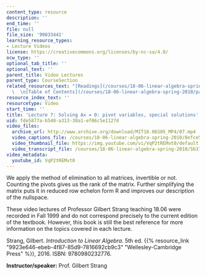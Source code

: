 ```yaml
---
content_type: resource
description: ''
end_time: ''
file: null
file_size: '99033441'
learning_resource_types:
- Lecture Videos
license: https://creativecommons.org/licenses/by-nc-sa/4.0/
ocw_type: ''
optional_tab_title: ''
optional_text: ''
parent_title: Video Lectures
parent_type: CourseSection
related_resources_text: "[Readings](/courses/18-06-linear-algebra-spring-2010/pages/readings)\
  \  \n[Table of Contents](/courses/18-06-linear-algebra-spring-2010/pages/readings#Table_of_Contents)"
resource_index_text: ''
resourcetype: Video
start_time: ''
title: 'Lecture 7: Solving Ax = 0: pivot variables, special solutions'
uid: fde5877a-b540-a313-30a1-ef06c5e1127d
video_files:
  archive_url: http://www.archive.org/download/MIT18.06S05_MP4/07.mp4
  video_captions_file: /courses/18-06-linear-algebra-spring-2010/8efce52a2c215e87899fc80c5635c135_VqP2tREMvt0.vtt
  video_thumbnail_file: https://img.youtube.com/vi/VqP2tREMvt0/default.jpg
  video_transcript_file: /courses/18-06-linear-algebra-spring-2010/5b376d43a2a5dd24d86e69aa67406111_VqP2tREMvt0.pdf
video_metadata:
  youtube_id: VqP2tREMvt0
---
```


We apply the method of elimination to all matrices, invertible or not. Counting the pivots gives us the rank of the matrix. Further simplifying the matrix puts it in reduced row echelon form R and improves our description of the nullspace.

These video lectures of Professor Gilbert Strang teaching 18.06 were recorded in Fall 1999 and do not correspond precisely to the current edition of the textbook. However, this book is still the best reference for more information on the topics covered in each lecture.

Strang, Gilbert. _Introduction to Linear Algebra_. 5th ed. {{% resource_link "9923e646-ebeb-4f87-85d9-7816692cb9c3" "Wellesley-Cambridge Press" %}}, 2016. ISBN: 9780980232776.

**Instructor/speaker:** Prof. Gilbert Strang

